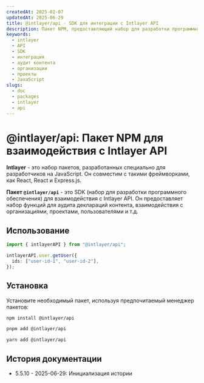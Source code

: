 ```yaml
---
createdAt: 2025-02-07
updatedAt: 2025-06-29
title: @intlayer/api - SDK для интеграции с Intlayer API
description: Пакет NPM, предоставляющий набор для разработки программного обеспечения (SDK) для взаимодействия с Intlayer API для аудита контента, организаций, проектов и управления пользователями.
keywords:
  - intlayer
  - API
  - SDK
  - интеграция
  - аудит контента
  - организации
  - проекты
  - JavaScript
slugs:
  - doc
  - packages
  - intlayer
  - api
---
```


# @intlayer/api: Пакет NPM для взаимодействия с Intlayer API

**Intlayer** - это набор пакетов, разработанных специально для разработчиков на JavaScript. Он совместим с такими фреймворками, как React, React и Express.js.

**Пакет `@intlayer/api`** - это SDK (набор для разработки программного обеспечения) для взаимодействия с Intlayer API. Он предоставляет набор функций для аудита деклараций контента, взаимодействия с организациями, проектами, пользователями и т.д.

## Использование

```ts
import { intlayerAPI } from "@intlayer/api";

intlayerAPI.user.getUser({
  ids: ["user-id-1", "user-id-2"],
});
```

## Установка

Установите необходимый пакет, используя предпочитаемый менеджер пакетов:

```bash packageManager="npm"
npm install @intlayer/api
```

```bash packageManager="pnpm"
pnpm add @intlayer/api
```

```bash packageManager="yarn"
yarn add @intlayer/api
```

## История документации

- 5.5.10 - 2025-06-29: Инициализация истории
